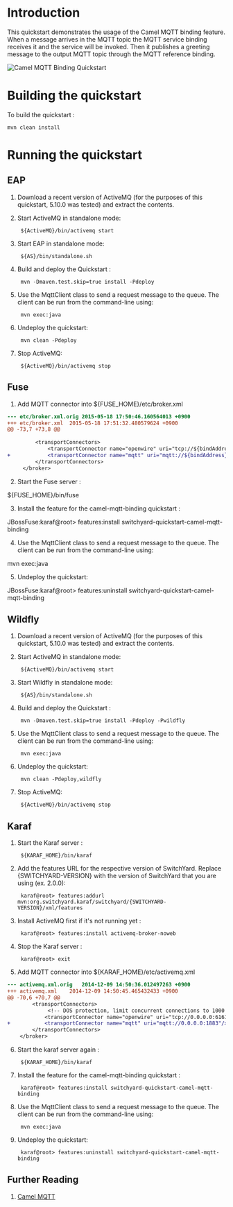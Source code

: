 Introduction
============
This quickstart demonstrates the usage of the Camel MQTT binding feature. When a message arrives
in the MQTT topic the MQTT service binding receives it and the service will be invoked. Then it
publishes a greeting message to the output MQTT topic through the MQTT reference binding.

![Camel MQTT Binding Quickstart](https://github.com/jboss-switchyard/quickstarts/raw/master/camel-mqtt-binding/camel-mqtt-binding.jpg)


Building the quickstart
======================

To build the quickstart :

```
mvn clean install
```


Running the quickstart
======================


EAP
----------
1. Download a recent version of ActiveMQ (for the purposes of this quickstart, 5.10.0 was tested) and extract the contents. 

2. Start ActiveMQ in standalone mode:

        ${ActiveMQ}/bin/activemq start

3. Start EAP in standalone mode:

        ${AS}/bin/standalone.sh

4. Build and deploy the Quickstart :

        mvn -Dmaven.test.skip=true install -Pdeploy

5. Use the MqttClient class to send a request message to the queue.  The client can be
   run from the command-line using:

        mvn exec:java

6. Undeploy the quickstart:

        mvn clean -Pdeploy

7. Stop ActiveMQ:

        ${ActiveMQ}/bin/activemq stop


Fuse
----------
1. Add MQTT connector into ${FUSE_HOME}/etc/broker.xml
```diff
--- etc/broker.xml.orig	2015-05-18 17:50:46.160564013 +0900
+++ etc/broker.xml	2015-05-18 17:51:32.480579624 +0900
@@ -73,7 +73,8 @@
 
         <transportConnectors>
             <transportConnector name="openwire" uri="tcp://${bindAddress}:${bindPort}"/>
+            <transportConnector name="mqtt" uri="mqtt://${bindAddress}:1883"/>
         </transportConnectors>
     </broker>
```
2. Start the Fuse server :

${FUSE_HOME}/bin/fuse

3. Install the feature for the camel-mqtt-binding quickstart :

JBossFuse:karaf@root> features:install switchyard-quickstart-camel-mqtt-binding

4. Use the MqttClient class to send a request message to the queue.  The client can be
run from the command-line using:

mvn exec:java

5. Undeploy the quickstart:

JBossFuse:karaf@root> features:uninstall switchyard-quickstart-camel-mqtt-binding



Wildfly
----------
1. Download a recent version of ActiveMQ (for the purposes of this quickstart, 5.10.0 was tested) and extract the contents. 

2. Start ActiveMQ in standalone mode:

        ${ActiveMQ}/bin/activemq start

3. Start Wildfly in standalone mode:

        ${AS}/bin/standalone.sh

4. Build and deploy the Quickstart :

        mvn -Dmaven.test.skip=true install -Pdeploy -Pwildfly

5. Use the MqttClient class to send a request message to the queue.  The client can be
run from the command-line using:

        mvn exec:java

6. Undeploy the quickstart:

        mvn clean -Pdeploy,wildfly

7. Stop ActiveMQ:

        ${ActiveMQ}/bin/activemq stop


Karaf
----------
1. Start the Karaf server :

        ${KARAF_HOME}/bin/karaf

2. Add the features URL for the respective version of SwitchYard.   Replace {SWITCHYARD-VERSION}
with the version of SwitchYard that you are using (ex. 2.0.0): 

        karaf@root> features:addurl mvn:org.switchyard.karaf/switchyard/{SWITCHYARD-VERSION}/xml/features

3. Install ActiveMQ first if it's not running yet :

        karaf@root> features:install activemq-broker-noweb

4. Stop the Karaf server :

        karaf@root> exit

5. Add MQTT connector into ${KARAF_HOME}/etc/activemq.xml
```diff
--- activemq.xml.orig	2014-12-09 14:50:36.012497263 +0900
+++ activemq.xml	2014-12-09 14:50:45.465432433 +0900
@@ -70,6 +70,7 @@
        <transportConnectors>
             <!-- DOS protection, limit concurrent connections to 1000 and frame size to 100MB -->
            <transportConnector name="openwire" uri="tcp://0.0.0.0:61616?maximumConnections=1000&amp;wireFormat.maxFrameSize=104857600"/>
+           <transportConnector name="mqtt" uri="mqtt://0.0.0.0:1883"/>
        </transportConnectors>
    </broker>
```
6. Start the karaf server again :

        ${KARAF_HOME}/bin/karaf

7. Install the feature for the camel-mqtt-binding quickstart :

        karaf@root> features:install switchyard-quickstart-camel-mqtt-binding

8. Use the MqttClient class to send a request message to the queue.  The client can be
run from the command-line using:

        mvn exec:java

9. Undeploy the quickstart:

        karaf@root> features:uninstall switchyard-quickstart-camel-mqtt-binding


## Further Reading

1. [Camel MQTT](http://camel.apache.org/mqtt.html)
